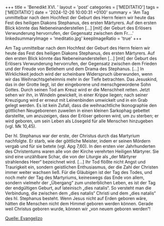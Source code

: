 +++
title = 'Benedikt XVI. '
layout = 'post'
categories = ['MEDITATIO']
tags = ['MEDITATIO']
date = '2024-12-26 10:00:31 +0100'
summary = 'Am Tag unmittelbar nach dem Hochfest der Geburt des Herrn feiern wir heute das Fest des heiligen Diakons Stephanus, des ersten Märtyrers. Auf den ersten Blick könnte das Nebeneinanderstellen […] [mit] der Geburt des Erlösers Verwunderung hervorrufen, der Gegensatz zwischen dem Fr....'
linkedsummaryImage = 'meditatio.jpg'
keepImageRatio = 'true'
+++

Am Tag unmittelbar nach dem Hochfest der Geburt des Herrn feiern wir heute das Fest des heiligen Diakons Stephanus, des ersten Märtyrers. Auf den ersten Blick könnte das Nebeneinanderstellen […] [mit] der Geburt des Erlösers Verwunderung hervorrufen, der Gegensatz zwischen dem Frieden und der Freude von Betlehem und dem Drama des Stephanus.<!--more--> [...] In Wirklichkeit jedoch wird der scheinbare Widerspruch überwunden, wenn wir das Weihnachtsgeheimnis mehr in der Tiefe betrachten. Das Jesuskind, das in der Grotte liegt, ist der eingeborene und menschgewordene Sohn Gottes. Durch seinen Tod am Kreuz wird er die Menschheit retten. Jetzt sehen wir ihn, in Windeln gewickelt, in einer Krippe liegen; nach seiner Kreuzigung wird er erneut mit Leinenbinden umwickelt und in ein Grab gelegt werden. Es ist kein Zufall, dass die weihnachtliche Ikonographie den göttlichen Neugeborenen zuweilen in einen kleinen Sarkophag gebettet darstellte, um anzuzeigen, dass der Erlöser geboren wird, um zu sterben; er wird geboren, um sein Leben als Lösegeld für alle Menschen hinzugeben (vgl. Mk 10,45).
 
Der hl. Stephanus war der erste, der Christus durch das Martyrium nachfolgte. Er starb, wie der göttliche Meister, indem er seinen Mördern vergab und für sie betete (vgl. Apg 7,60). In den ersten vier Jahrhunderten des Christentums waren alle von der Kirche verehrten Heiligen Märtyrer. Sie sind eine unzählbare Schar, die von der Liturgie als „der Märtyrer strahlendes Heer“ bezeichnet wird. […] Ihr Tod flößte nicht Angst und Traurigkeit ein, sondern geistlichen Enthusiasmus, der die Zahl der Christen immer weiter wachsen ließ. Für die Gläubigen ist der Tag des Todes, und noch mehr der Tag des Martyriums, keineswegs das Ende von allem, sondern vielmehr der „Übergang“ zum unsterblichen Leben, es ist der Tag der endgültigen Geburt, auf lateinisch „dies natalis“. So versteht man die Verbindung, die zwischen dem „dies natalis“ Christi und dem „dies natalis“ des hl. Stephanus besteht. Wenn Jesus nicht auf Erden geboren wäre, hätten die Menschen nicht dem Himmel geboren werden können. Gerade weil Christus geboren wurde, können wir „von neuem geboren werden“!


[Quelle: Evangelizo](https://evangeliumtagfuertag.org/DE/gospel)
